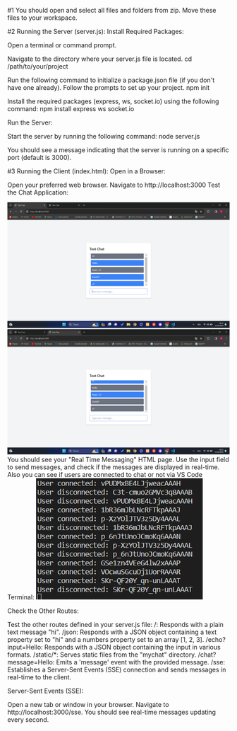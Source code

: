 #1 
You should open and select all files and folders from zip. Move these files to your workspace.


#2
Running the Server (server.js):
Install Required Packages:

Open a terminal or command prompt.

Navigate to the directory where your server.js file is located.
cd /path/to/your/project

Run the following command to initialize a package.json file (if you don't have one already). Follow the prompts to set up your project.
npm init

Install the required packages (express, ws, socket.io) using the following command:
npm install express ws socket.io

Run the Server:

Start the server by running the following command:
node server.js

You should see a message indicating that the server is running on a specific port (default is 3000).

#3
Running the Client (index.html):
Open in a Browser:

Open your preferred web browser.
Navigate to http://localhost:3000 
Test the Chat Application:

![Alt text](image-1.png)
![Alt text](image-2.png)
You should see your "Real Time Messaging" HTML page.
Use the input field to send messages, and check if the messages are displayed in real-time.
Also you can see if users are connected to chat or not via VS Code Terminal:
![Alt text](image-3.png)

Check the Other Routes:

Test the other routes defined in your server.js file:
/: Responds with a plain text message "hi".
/json: Responds with a JSON object containing a text property set to "hi" and a numbers property set to an array [1, 2, 3].
/echo?input=Hello: Responds with a JSON object containing the input in various formats.
/static/*: Serves static files from the "mychat" directory.
/chat?message=Hello: Emits a 'message' event with the provided message.
/sse: Establishes a Server-Sent Events (SSE) connection and sends messages in real-time to the client.

Server-Sent Events (SSE):

Open a new tab or window in your browser.
Navigate to http://localhost:3000/sse.
You should see real-time messages updating every second.

